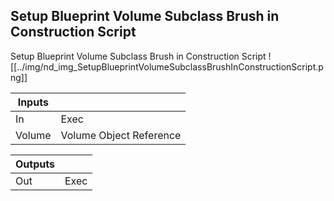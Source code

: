 ## Setup Blueprint Volume Subclass Brush in Construction Script
Setup Blueprint Volume Subclass Brush in Construction Script
![[../img/nd_img_SetupBlueprintVolumeSubclassBrushInConstructionScript.png]]

|Inputs||
|--|--|
| In | Exec |
| Volume | Volume Object Reference |

|Outputs||
|--|--|
| Out | Exec |
